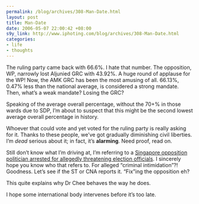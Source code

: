 ```yaml
--- 
permalink: /blog/archives/308-Man-Date.html
layout: post
title: Man-Date
date: 2006-05-07 22:00:42 +08:00
s9y_link: http://www.iphoting.com/blog/archives/308-Man-Date.html
categories: 
- life
- thoughts
---
```

<p class="whiteline"><p>The ruling party came back with 66.6%. I hate that number. The opposition, WP, narrowly lost Aljunied GRC with 43.92%. A huge round of applause for the WP! Now, the AMK GRC has been the most amusing of all. 66.13%, 0.47% less than the national average, is considered a strong mandate. Then, what&#8217;s a weak mandate? Losing the GRC?</p>
</p><p class="whiteline"><p>Speaking of the average overall percentage, without the 70+% in those wards due to SDP, I&#8217;m about to suspect that this might be the second lowest average overall percentage in history.</p>
</p><p class="whiteline"><p>Whoever that could vote and yet voted for the ruling party is really asking for it. Thanks to these people, we&#8217;ve got gradually diminishing civil liberties. I&#8217;m <em>dead</em> serious about it; in fact, it&#8217;s <strong>alarming</strong>. Need proof, read on.</p>
</p><p class="whiteline"><p>Still don&#8217;t know what I&#8217;m driving at, I&#8217;m referring to a <a onclick="_gaq.push(['_trackPageview', '/extlink/hosted.ap.org/dynamic/stories/A/AS_POL_SINGAPORE_POLITICIAN_ARRESTED_ASOL-?TEMPLATE=DEFAULT']);"  href="http://hosted.ap.org/dynamic/stories/A/AS_POL_SINGAPORE_POLITICIAN_ARRESTED_ASOL-?TEMPLATE=DEFAULT">Singapore opposition politician arrested for allegedly threatening election officials</a>. I sincerely hope you know who that refers to. For alleged &#8220;criminal intimidation&#8221;?! Goodness. Let&#8217;s see if the ST or CNA reports it. &#8220;Fix&#8221;ing the opposition eh?</p>
</p><p class="whiteline"><p>This quite explains why Dr Chee behaves the way he does.</p>
</p><p class="break"><p>I hope some international body intervenes before it&#8217;s too late.</p></p>
